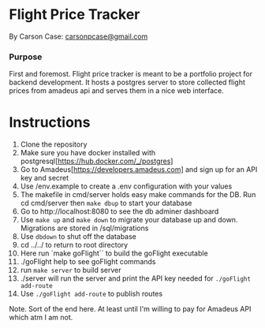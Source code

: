 # Flight Price Tracker
By Carson Case: carsonpcase@gmail.com

### Purpose
First and foremost. Flight price tracker is meant to be a portfolio project for backend development. It hosts a postgres server to store collected flight prices from amadeus api and serves them in a nice web interface.

# Instructions
1. Clone the repository
2. Make sure you have docker installed with postgresql[https://hub.docker.com/_/postgres]
3. Go to Amadeus[https://developers.amadeus.com] and sign up for an API key and secret
4. Use /env.example to create a .env configuration with your values
5. The makefile in cmd/server holds easy make commands for the DB. Run cd cmd/server then `make dbup` to start your database
6. Go to http://localhost:8080 to see the db adminer dashboard
7. Use `make up` and `make down` to migrate your database up and down. Migrations are stored in /sql/migrations
8. Use `dbdown` to shut off the database
9. cd ../../ to return to root directory
10. Here run `make goFlight`` to build the goFlight executable
11. ./goFlight help to see goFlight commands
12. run `make server` to build server
13. ./server will run the server and print the API key needed for `./goFlight add-route`
14. Use `./goFlight add-route` to publish routes

Note. Sort of the end here. At least until I'm willing to pay for Amadeus API which atm I am not.


